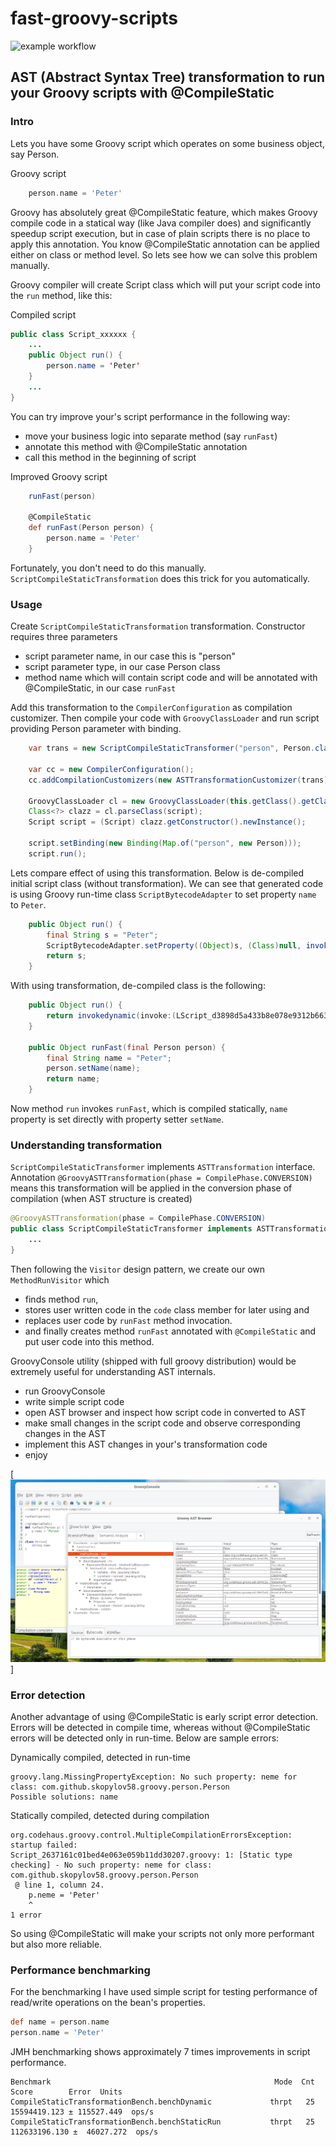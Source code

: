 # fast-groovy-scripts

![example workflow](https://github.com/skopylov58/fast-groovy-scripts/actions/workflows/gradle.yml/badge.svg) 

## AST (Abstract Syntax Tree) transformation to run your Groovy scripts with @CompileStatic

### Intro 

Lets you have some Groovy script which operates on some business object, say Person.

Groovy script
```groovy
    person.name = 'Peter'
```

Groovy has absolutely great @CompileStatic feature, which makes Groovy compile code in a statical way (like Java compiler does) and significantly speedup script execution, but in case of plain scripts there is no place to apply this annotation. You know @CompileStatic annotation can be applied either on class or method level. So lets see how we can solve this problem manually.

Groovy compiler will create Script class which will put your script code into the `run` method, like this:

Compiled script 
```java
public class Script_xxxxxx {
    ...
    public Object run() {
        person.name = 'Peter'
    }
    ...
}
```
You can try improve your's script performance in the following way:

- move your business logic into separate method (say `runFast`)
- annotate this method with @CompileStatic annotation
- call this method in the beginning of script

Improved Groovy script
```groovy
    runFast(person)

    @CompileStatic
    def runFast(Person person) {
        person.name = 'Peter'
    }
```

Fortunately, you don't need to do this manually. `ScriptCompileStaticTransformation` does this trick for you automatically.

### Usage

Create `ScriptCompileStaticTransformation` transformation. Constructor requires three parameters

- script parameter name, in our case this is "person"
- script parameter type, in our case Person class
- method name which will contain script code and will be annotated with @CompileStatic, in our case `runFast`

Add this transformation to the `CompilerConfiguration` as compilation customizer. Then compile your code with `GroovyClassLoader` and run script providing Person parameter with binding.

```java
    var trans = new ScriptCompileStaticTransformer("person", Person.class.getName(), "runFast");

    var cc = new CompilerConfiguration();
    cc.addCompilationCustomizers(new ASTTransformationCustomizer(trans));
                
    GroovyClassLoader cl = new GroovyClassLoader(this.getClass().getClassLoader(), cc);
    Class<?> clazz = cl.parseClass(script);
    Script script = (Script) clazz.getConstructor().newInstance();
        
    script.setBinding(new Binding(Map.of("person", new Person)));
    script.run();
```

Lets compare effect of using this transformation. Below is de-compiled initial script class (without transformation). We can see that generated code is using Groovy run-time class `ScriptBytecodeAdapter` to set property `name` to `Peter`.

```java
    public Object run() {
        final String s = "Peter";
        ScriptBytecodeAdapter.setProperty((Object)s, (Class)null, invokedynamic(getProperty:(LScript_d3898d5a433b8e078e9312b6638140ff;)Ljava/lang/Object;, this), (String)"name");
        return s;
    }

```

With using transformation, de-compiled class is the following:

```java
    public Object run() {
        return invokedynamic(invoke:(LScript_d3898d5a433b8e078e9312b6638140ff;Ljava/lang/Object;)Ljava/lang/Object;, this, invokedynamic(getProperty:(LScript_d3898d5a433b8e078e9312b6638140ff;)Ljava/lang/Object;, this));
    }

    public Object runFast(final Person person) {
        final String name = "Peter";
        person.setName(name);
        return name;
    }

```
Now method `run` invokes `runFast`, which is compiled statically, `name` property is set directly with property setter `setName`.

### Understanding transformation

`ScriptCompileStaticTransformer` implements `ASTTransformation` interface.
Annotation `@GroovyASTTransformation(phase = CompilePhase.CONVERSION)` means this transformation will be applied in the conversion phase of compilation (when AST structure is created)

```java
@GroovyASTTransformation(phase = CompilePhase.CONVERSION)
public class ScriptCompileStaticTransformer implements ASTTransformation {
    ...
}
```
Then following the `Visitor` design pattern, we create our own `MethodRunVisitor` which 
- finds method `run`,
- stores user written code in the `code` class member for later using and 
- replaces user code by `runFast` method invocation.
- and finally creates method `runFast` annotated with `@CompileStatic` and put user code into this method.

GroovyConsole utility (shipped with full groovy distribution) would be extremely useful for understanding AST internals.
- run GroovyConsole
- write simple script code
- open AST browser and inspect how script code in converted to AST
- make small changes in the script code and observe corresponding changes in the AST
- implement this AST changes in your's transformation code
- enjoy

[<img src="img/GroovyConsole.png">]

### Error detection

Another advantage of using @CompileStatic is early script error detection. Errors will be detected in compile time, whereas without @CompileStatic errors will be detected only in run-time. Below are sample errors:

Dynamically compiled, detected in run-time
```
groovy.lang.MissingPropertyException: No such property: neme for class: com.github.skopylov58.groovy.person.Person
Possible solutions: name
```

Statically compiled, detected during compilation
```
org.codehaus.groovy.control.MultipleCompilationErrorsException: startup failed:
Script_2637161c01bed4e063e059b11dd30207.groovy: 1: [Static type checking] - No such property: neme for class: com.github.skopylov58.groovy.person.Person
 @ line 1, column 24.
    p.neme = 'Peter'
    ^
1 error
```

So using @CompileStatic will make your scripts not only more performant but also more reliable.

### Performance benchmarking

For the benchmarking I have used simple script for testing performance of read/write operations on the bean's properties.

```groovy
def name = person.name
person.name = 'Peter'
```

JMH benchmarking shows approximately 7 times improvements in script performance.

```
Benchmark                                                  Mode  Cnt          Score        Error  Units
CompileStaticTransformationBench.benchDynamic             thrpt   25   15594419.123 ± 115527.449  ops/s
CompileStaticTransformationBench.benchStaticRun           thrpt   25  112633196.130 ±  46027.272  ops/s

```







